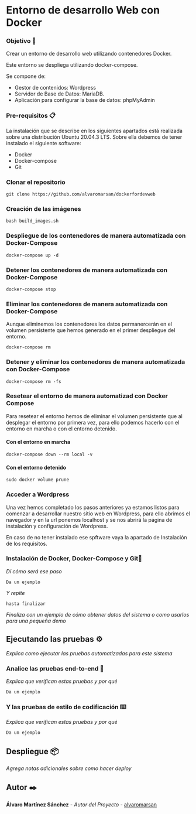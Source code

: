 # Entorno de desarrollo Web con Docker

### Objetivo 🚀

Crear un entorno de desarrollo web utilizando contenedores Docker.

Este entorno se despliega utilizando docker-compose.

Se compone de:
* Gestor de contenidos: Wordpress
* Servidor de Base de Datos: MariaDB.
* Aplicación para configurar la base de datos: phpMyAdmin

### Pre-requisitos 📋

La instalación que se describe en los siguientes apartados está realizada sobre una distribución Ubuntu 20.04.3 LTS.
Sobre ella debemos de tener instalado el siguiente software:
* Docker
* Docker-compose
* Git

### Clonar el repositorio 

```shell 
git clone https://github.com/alvaromarsan/dockerfordevweb
```

### Creación de las imágenes

```shell 
bash build_images.sh
```

### Despliegue de los contenedores de manera automatizada con Docker-Compose
```shell
docker-compose up -d
```

### Detener los contenedores de manera automatizada con Docker-Compose
```shell
docker-compose stop
```

### Eliminar los contenedores de manera automatizada con Docker-Compose
Aunque eliminemos los contenedores los datos permanercerán en el volumen persistente que hemos generado en el primer despliegue del entorno.
```shell
docker-compose rm
```

### Detener y eliminar los contenedores de manera automatizada con Docker-Compose
```shell
docker-compose rm -fs
```

### Resetear el entorno de manera automatizad con Docker Compose
Para resetear el entorno hemos de eliminar el volumen persistente que al desplegar el entorno por primera vez, para ello podemos hacerlo con el entorno en marcha o con el entorno detenido.

#### Con el entorno en marcha
```shell
docker-compose down --rm local -v
```
#### Con el entorno detenido
```shell
sudo docker volume prune
```


### Acceder a Wordpress
Una vez hemos completado los pasos anteriores ya estamos listos para comenzar a desarrollar nuestro sitio web en Wordpress, para ello abrimos el navegador y en la url ponemos localhost y se nos abrirá la página de instalación y configuración de Wordpress.

En caso de no tener instalado ese spftware vaya la apartado de Instalación de los requisitos.

### Instalación de Docker, Docker-Compose y Git🔧
_Dí cómo será ese paso_

```
Da un ejemplo
```

_Y repite_

```
hasta finalizar
```

_Finaliza con un ejemplo de cómo obtener datos del sistema o como usarlos para una pequeña demo_

## Ejecutando las pruebas ⚙️

_Explica como ejecutar las pruebas automatizadas para este sistema_

### Analice las pruebas end-to-end 🔩

_Explica que verifican estas pruebas y por qué_

```
Da un ejemplo
```

### Y las pruebas de estilo de codificación ⌨️

_Explica que verifican estas pruebas y por qué_

```
Da un ejemplo
```

## Despliegue 📦

_Agrega notas adicionales sobre como hacer deploy_

## Autor ✒️

**Álvaro Martínez Sánchez** - *Autor del Proyecto* - [alvaromarsan](https://github.com/alvaromarsan)

